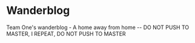 # Wanderblog
Team One's wanderblog - A home away from home -- DO NOT PUSH TO MASTER, I REPEAT, DO NOT PUSH TO MASTER
